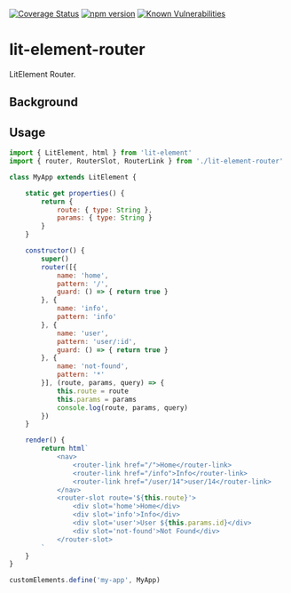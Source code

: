 [![Coverage Status](https://coveralls.io/repos/github/hamedasemi/lit-element-router/badge.svg?branch=mainline)](https://coveralls.io/github/hamedasemi/lit-element-router?branch=mainline)
[![npm version](https://badge.fury.io/js/lit-element-router.svg)](https://badge.fury.io/js/lit-element-router)
[![Known Vulnerabilities](https://snyk.io/test/github/hamedasemi/lit-element-router/badge.svg)](https://snyk.io/test/github/hamedasemi/lit-element-router)

# lit-element-router
LitElement Router.

## Background

## Usage

```javascript
import { LitElement, html } from 'lit-element'
import { router, RouterSlot, RouterLink } from './lit-element-router'

class MyApp extends LitElement {

    static get properties() {
        return {
            route: { type: String },
            params: { type: String }
        }
    }

    constructor() {
        super()
        router([{
            name: 'home',
            pattern: '/',
            guard: () => { return true }
        }, {
            name: 'info',
            pattern: 'info'
        }, {
            name: 'user',
            pattern: 'user/:id',
            guard: () => { return true }
        }, {
            name: 'not-found',
            pattern: '*'
        }], (route, params, query) => {
            this.route = route
            this.params = params
            console.log(route, params, query)
        })
    }

    render() {
        return html`
            <nav>
                <router-link href="/">Home</router-link>
                <router-link href="/info">Info</router-link>
                <router-link href="/user/14">user/14</router-link>
            </nav>
            <router-slot route='${this.route}'>
                <div slot='home'>Home</div>
                <div slot='info'>Info</div>
                <div slot='user'>User ${this.params.id}</div>
                <div slot='not-found'>Not Found</div>
            </router-slot>
        `
    }
}

customElements.define('my-app', MyApp)
```
